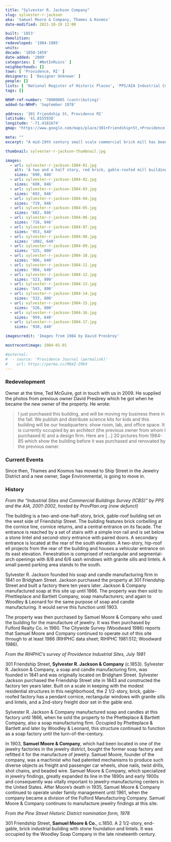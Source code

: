 ```yaml
---
title: "Sylvester R. Jackson Company"
slug: sylvester-r-jackson
aka: 'Samuel Moore & Company, Thames & Kosmos'
date-modified: 2021-10-19 12:00

built: '1853'
demolition:
redeveloped: '1984-1985'
units:
decade: '1850-1859'
date-added: '2009'
categories: [ '#NotInRuins' ]
neighborhoods: []
town: [ 'Providence, RI' ]
designers: [ 'Designer Unknown' ]
people: []
lists: [ 'National Register of Historic Places', 'PPS/AIA Industrial Commercial Buildings Survey', 'Providence Industrial Sites 1981', 'Pine Street Historic District' ]
tags: []

NRHP-ref-number: '78000005 (contributing)'
added-to-NRHP: 'September 1978'

address: '301 Friendship St, Providence RI'
latitude: '41.8155938'
longitude: '-71.4181674'
gmap: "https://www.google.com/maps/place/301+Friendship+St,+Providence,+RI+02903/@41.8155938,-71.4181674,17z/data=!3m1!4b1!4m5!3m4!1s0x89e4456dd8412edb:0xda3cdc2aaaae1d8d!8m2!3d41.8155938!4d-71.4159787"

meta: ""
excerpt: "A mid-19th century small scale commercial brick mill has been a home to various businesses and loving owners"

thumbnail: sylvester-r-jackson-thumbnail.jpg

images:
  - url: sylvester-r-jackson-1984-01.jpg
    alt: 'A two and a half story, red brick, gable-roofed mill building 3 bays wide and ten bays deep. A short decorative brick cornice pattern runs all along under the roofline. Windows are 8 over 8 paired double hung with granite sills. '
    sizes: '690, 846'
  - url: sylvester-r-jackson-1984-02.jpg
    sizes: '690, 846'
  - url: sylvester-r-jackson-1984-03.jpg
    sizes: '693, 846'
  - url: sylvester-r-jackson-1984-04.jpg
    sizes: '719, 846'
  - url: sylvester-r-jackson-1984-05.jpg
    sizes: '682, 846'
  - url: sylvester-r-jackson-1984-06.jpg
    sizes: '716, 846'
  - url: sylvester-r-jackson-1984-07.jpg
    sizes: '953, 640'
  - url: sylvester-r-jackson-1984-08.jpg
    sizes: '1002, 640'
  - url: sylvester-r-jackson-1984-09.jpg
    sizes: '525, 800'
  - url: sylvester-r-jackson-1984-10.jpg
    sizes: '986, 640'
  - url: sylvester-r-jackson-1984-11.jpg
    sizes: '966, 640'
  - url: sylvester-r-jackson-1984-12.jpg
    sizes: '523, 800'
  - url: sylvester-r-jackson-1984-13.jpg
    sizes: '543, 800'
  - url: sylvester-r-jackson-1984-14.jpg
    sizes: '532, 800'
  - url: sylvester-r-jackson-1984-15.jpg
    sizes: '526, 800'
  - url: sylvester-r-jackson-1984-16.jpg
    sizes: '959, 640'
  - url: sylvester-r-jackson-1984-17.jpg
    sizes: '938, 640'

imagescredit: 'Images from 1984 by David Presbrey'

mostrecentimage: 1984-01-01

#external:
#  - source: 'Providence Journal (permalink)'
#    url: https://perma.cc/MQ4Z-Z9K4
---
```


### Redevelopment

Owner at the time, Ted McGuire, got in touch with us in 2009. He supplied the photos from previous owner David Presbrey which he got when he became the new owner of the property. He wrote: 

> I just purchased this building, and will be moving my business there in the fall. We publish and distribute science kits for kids and this building will be our headquarters: show room, lab, and office space. It is currently occupied by an architect (the previous owner from whom I purchased it) and a design firm. Here are […] 20 pictures from 1984-85 which show the building before it was purchased and renovated by the previous owner.


### Current Events

Since then, Thames and Kosmos has moved to Ship Street in the Jewelry District and a new owner, Sage Environmental, is going to move in. 


### History

_From the “Industrial Sites and Commercial Buildings Survey (ICBS)” by PPS and the AIA, 2001-2002, hosted by ProvPlan.org (now defunct)_

The building is a two-and-one-half-story, brick, gable-roof building set on the west side of Friendship Street. The building features brick corbelling at the cornice line, cornice returns, and a central entrance on its facade. The entrance is reached by a set of stairs with a simple iron rail and is set below a stone lintel and second-story entrance with paired doors. A secondary entrance is located at the rear of the south elevation. A two-story, hip-roof ell projects from the rear of the building and houses a vehicular entrance on its east elevation. Fenestration is comprised of rectangular and segmental-arch openings with 8/8 and 6/6 sash windows with granite sills and lintels. A small paved parking area stands to the south.

Sylvester R. Jackson founded his soap and candle manufacturing firm in 1841 on Bridgham Street. Jackson purchased the property at 301 Friendship Street and built a factory there ten years later. Jackson & Company manufactured soap at this site up until 1866. The property was then sold to Phettleplace and Bartlett Company, soap manufacturers; and again to Woodley & Leonard for the same purpose of soap and candle manufacturing. It would serve this function until 1903.

The property was then purchased by Samuel Moore & Company who used the building for the manufacture of jewelry. It was then purchased by Fulford Realty Co. in 1960. The Citywide Survey (Woodward 1986) reports that Samuel Moore and Company continued to operate out of this site through to at least 1986 (RIHPHC data sheet; RIHPHC 1981:512; Woodward 1986).

_From the RIHPHC’s survey of Providence Industrial Sites, July 1981_

301 Friendship Street, **Sylvester R. Jackson & Company** (c.1853). Sylvester R. Jackson & Company, a soap and candle manufacturing firm, was founded in 1841 and was originally located on Bridgham Street. Sylvester Jackson purchased the Friendship Street site in 1843 and constructed the factory ten years later. Built on a scale in keeping with the modest residential structures in this neighborhood, the 2 1/2-story, brick, gable-roofed factory has a pendant cornice, rectangular windows with granite sills and lintels, and a 2nd-story freight door set in the gable end. 

Sylvester R. Jackson & Company manufactured soap and candles at this factory until 1866, when he sold the property to the Phetteplace & Bartlett Company, also a soap manufacturing firm. Occupied by Phetteplace & Bartlett and later by Woodley & Leonard, this structure continued to function as a soap factory until the turn-of-the-century. 

In 1903, **Samuel Moore & Company**, which had been located in one of the jewelry factories in the jewelry district, bought the former soap factory and refitted it for the manufacture of jewelry. Samuel Moore, founder of the company, was a machinist who had patented mechanisms to produce such diverse objects as freight and passenger car wheels, shoe nails, twist drills, shot chains, and beaded wire. Samuel Moore & Company, which specialized in jewelry findings, greatly expanded its line in the 1890s and early 1900s and consequently was vitally important to jewelry-manufacturing centers in the United States. After Moore’s death in 1935, Samuel Moore & Company continued to operate under family management until 1961, when the company became a division of the Fulford Manufacturing Company. Samuel Moore & Company continues to manufacture jewelry findings at this site.

_From the Pine Street Historic District nomination form, 1978_

301 Friendship Street, **Samuel Moore & Co.**, c.1850. A 2 1/2-story, end-gable, brick industrial building with stone foundation and lintels. It was occupied by the Woodley Soap Company in the late nineteenth century.
